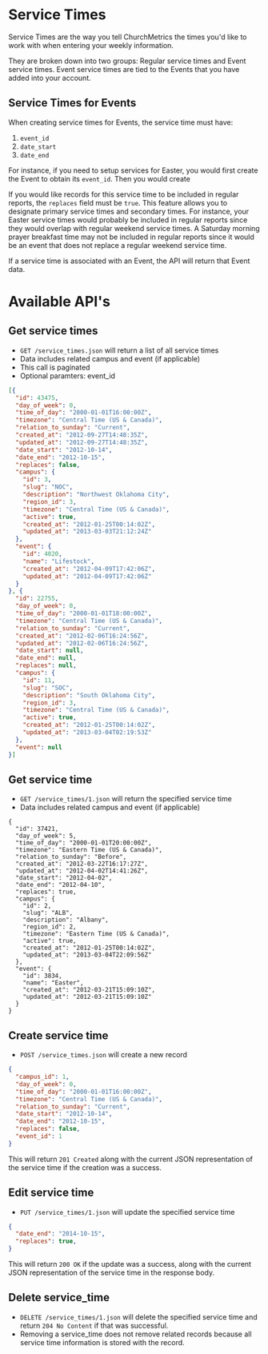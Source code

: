 # Service Times

Service Times are the way you tell ChurchMetrics the times you'd like to work with when entering your weekly information.

They are broken down into two groups: Regular service times and Event service times. Event service times are tied to the Events that you have added into your account.

## Service Times for Events

When creating service times for Events, the service time must have:

1. `event_id`
2. `date_start`
3. `date_end`

For instance, if you need to setup services for Easter, you would first create the Event to obtain its `event_id`. Then you would create 

If you would like records for this service time to be included in regular reports, the `replaces` field must be `true`. This feature allows you to designate primary service times and secondary times. For instance, your Easter service times would probably be included in regular reports since they would overlap with regular weekend service times. A Saturday morning prayer breakfast time may not be included in regular reports since it would be an event that does not replace a regular weekend service time.

If a service time is associated with an Event, the API will return that Event data.


# Available API's

## Get service times

* `GET /service_times.json` will return a list of all service times
* Data includes related campus and event (if applicable)
* This call is paginated
* Optional paramters: event_id

```json
[{
  "id": 43475,
  "day_of_week": 0,
  "time_of_day": "2000-01-01T16:00:00Z",
  "timezone": "Central Time (US & Canada)",
  "relation_to_sunday": "Current",
  "created_at": "2012-09-27T14:48:35Z",
  "updated_at": "2012-09-27T14:48:35Z",
  "date_start": "2012-10-14",
  "date_end": "2012-10-15",
  "replaces": false,
  "campus": {
    "id": 3,
    "slug": "NOC",
    "description": "Northwest Oklahoma City",
    "region_id": 3,
    "timezone": "Central Time (US & Canada)",
    "active": true,
    "created_at": "2012-01-25T00:14:02Z",
    "updated_at": "2013-03-03T21:12:24Z"
  },
  "event": {
    "id": 4020,
    "name": "Lifestock",
    "created_at": "2012-04-09T17:42:06Z",
    "updated_at": "2012-04-09T17:42:06Z"
  }
}, {
  "id": 22755,
  "day_of_week": 0,
  "time_of_day": "2000-01-01T18:00:00Z",
  "timezone": "Central Time (US & Canada)",
  "relation_to_sunday": "Current",
  "created_at": "2012-02-06T16:24:56Z",
  "updated_at": "2012-02-06T16:24:56Z",
  "date_start": null,
  "date_end": null,
  "replaces": null,
  "campus": {
    "id": 11,
    "slug": "SOC",
    "description": "South Oklahoma City",
    "region_id": 3,
    "timezone": "Central Time (US & Canada)",
    "active": true,
    "created_at": "2012-01-25T00:14:02Z",
    "updated_at": "2013-03-04T02:19:53Z"
  },
  "event": null
}]
```


## Get service time

* `GET /service_times/1.json` will return the specified service time
* Data includes related campus and event (if applicable)

```
{
  "id": 37421,
  "day_of_week": 5,
  "time_of_day": "2000-01-01T20:00:00Z",
  "timezone": "Eastern Time (US & Canada)",
  "relation_to_sunday": "Before",
  "created_at": "2012-03-22T16:17:27Z",
  "updated_at": "2012-04-02T14:41:26Z",
  "date_start": "2012-04-02",
  "date_end": "2012-04-10",
  "replaces": true,
  "campus": {
    "id": 2,
    "slug": "ALB",
    "description": "Albany",
    "region_id": 2,
    "timezone": "Eastern Time (US & Canada)",
    "active": true,
    "created_at": "2012-01-25T00:14:02Z",
    "updated_at": "2013-03-04T22:09:56Z"
  },
  "event": {
    "id": 3834,
    "name": "Easter",
    "created_at": "2012-03-21T15:09:10Z",
    "updated_at": "2012-03-21T15:09:10Z"
  }
}
```

## Create service time

* `POST /service_times.json` will create a new record

```json
{
  "campus_id": 1,
  "day_of_week": 0,
  "time_of_day": "2000-01-01T16:00:00Z",
  "timezone": "Central Time (US & Canada)",
  "relation_to_sunday": "Current",
  "date_start": "2012-10-14",
  "date_end": "2012-10-15",
  "replaces": false,
  "event_id": 1
}
```

This will return ```201 Created``` along with the current JSON representation of the service time if the creation was a success.

## Edit service time

* `PUT /service_times/1.json` will update the specified service time

```json
{
  "date_end": "2014-10-15",
  "replaces": true,
}
```

This will return ```200 OK``` if the update was a success, along with the current JSON representation of the service time in the response body.

## Delete service_time

* `DELETE /service_times/1.json` will delete the specified service time and return ```204 No Content``` if that was successful. 
* Removing a service_time does not remove related records because all service time information is stored with the record.
